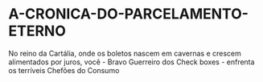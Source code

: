 # A-CRONICA-DO-PARCELAMENTO-ETERNO
No reino da Cartália, onde os boletos nascem em cavernas e crescem alimentados por juros, você - Bravo Guerreiro dos Check boxes - enfrenta os terríveis Chefões do Consumo
